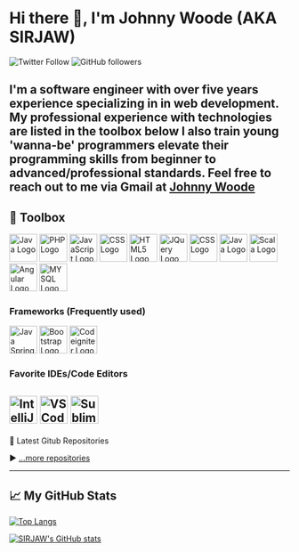 # Hi there 👋, I'm Johnny Woode (AKA SIRJAW)

![Twitter Follow](https://img.shields.io/twitter/follow/sirjaw2?color=green&logo=twitter&style=plastic)
![GitHub followers](https://img.shields.io/github/followers/johnnywoode?color=green&label=Follow&logo=github&style=plastic)

I'm a software engineer with over five years experience specializing in in web development. My professional experience with technologies are listed in the toolbox below
I also train young 'wanna-be' programmers elevate their programming skills from beginner to advanced/professional standards. Feel free to reach out to me via Gmail at <a href="mailto:johnnywoode@gmail.com">Johnny Woode</a>
--

## 🧰 Toolbox

<img src="https://cdn.worldvectorlogo.com/logos/java.svg" alt="Java Logo" width="50" height="50"/> <img src="https://cdn.worldvectorlogo.com/logos/php.svg" alt="PHP Logo" width="50" height="50"/> <img src="https://cdn.worldvectorlogo.com/logos/javascript.svg" alt="JavaScript Logo" width="50" height="50"/> <img src="https://cdn.worldvectorlogo.com/logos/css3.svg" alt="CSS Logo" width="50" height="50"/> <img src="https://cdn.worldvectorlogo.com/logos/html5.svg" alt="HTML5 Logo" width="50" height="50"/> <img src="https://cdn.worldvectorlogo.com/logos/jquery.svg" alt="JQuery Logo" width="50" height="50"/> <img src="https://cdn.worldvectorlogo.com/logos/ajax-5.svg" alt="CSS Logo" width="50" height="50"/> <img src="https://cdn.worldvectorlogo.com/logos/java-14.svg" alt="Java Logo" width="50" height="50"/> <img src="https://cdn.worldvectorlogo.com/logos/scala-4.svg" alt="Scala Logo" width="50" height="50"/> <img src="https://cdn.worldvectorlogo.com/logos/angular-icon.svg" alt="Angular Logo" width="50" height="50"/> <img src="https://cdn.worldvectorlogo.com/logos/mysql-6.svg" alt="MYSQL Logo" width="50" height="50"/>

### Frameworks (Frequently used)
<img src="https://cdn.worldvectorlogo.com/logos/spring.svg" alt="Java Spring Logo" width="50" height="50"/> <img src="https://cdn.worldvectorlogo.com/logos/bootstrap.svg" alt="Bootstrap Logo" width="50" height="50"/> <img src="https://cdn.worldvectorlogo.com/logos/codeigniter.svg" alt="Codeigniter Logo" width="50" height="50"/>

### Favorite IDEs/Code Editors 
<img src="https://cdn.worldvectorlogo.com/logos/intellij-idea.svg" alt="IntelliJ Logo" width="50" height="50"/> <img src="https://cdn.worldvectorlogo.com/logos/visual-studio-code.svg" alt="VS Code Logo" width="50" height="50"/> <img src="https://cdn.worldvectorlogo.com/logos/sublime-text.svg" alt="Sublime Text Logo" width="50" height="50"/>
---


📘 Latest Gitub Repositories

<!-- BLOG-POST-LIST:START -->
<!-- BLOG-POST-LIST:END -->

▶ [...more repositories](https://github.com/Johnnywoode?tab=repositories)

---

## &#x1f4c8; My GitHub Stats

[![Top Langs](https://github-readme-stats.vercel.app/api/top-langs/?username=johnnywoode&langs_count=8&hide=&theme=radical)](https://github.com/anuraghazra/github-readme-stats)

[![SIRJAW's GitHub stats](https://github-readme-stats.vercel.app/api?username=johnnywoode&theme=radical)](https://github.com/anuraghazra/github-readme-stats)


